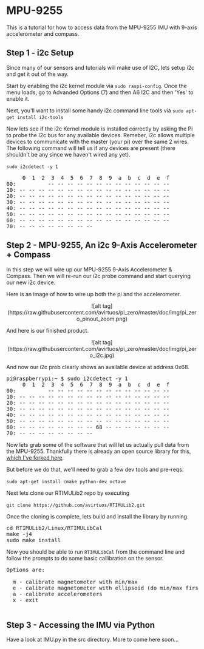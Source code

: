 # MPU-9255
This is a tutorial for how to access data from the MPU-9255 IMU with 9-axis accelerometer and compass.

## Step 1 - i2c Setup

Since many of our sensors and tutorials will make use of I2C, lets setup i2c and get it out of the way.

Start by enabling the i2c kernel module via `sudo raspi-config`. Once the menu loads, go to Advanded Options (7) and then A6 I2C and then 'Yes' to enable it.

Next, you'll want to install some handy i2c command line tools via `sudo apt-get install i2c-tools`

Now lets see if the i2c Kernel module is installed correctly by asking the Pi to probe the I2c bus for any available devices. Remeber, i2c allows multiple devices to communicate with the master (your pi) over the same 2 wires. The following command will tell us if any devices are present (there shouldn't be any since we haven't wired any yet).

`sudo i2cdetect -y 1`

<pre>
     0  1  2  3  4  5  6  7  8  9  a  b  c  d  e  f
00:          -- -- -- -- -- -- -- -- -- -- -- -- --
10: -- -- -- -- -- -- -- -- -- -- -- -- -- -- -- --
20: -- -- -- -- -- -- -- -- -- -- -- -- -- -- -- --
30: -- -- -- -- -- -- -- -- -- -- -- -- -- -- -- --
40: -- -- -- -- -- -- -- -- -- -- -- -- -- -- -- --
50: -- -- -- -- -- -- -- -- -- -- -- -- -- -- -- --
60: -- -- -- -- -- -- -- -- -- -- -- -- -- -- -- --
70: -- -- -- -- -- -- -- --
</pre>


## Step 2 - MPU-9255, An i2c 9-Axis Accelerometer + Compass

In this step we will wire up our MPU-9255 9-Axis Accelerometer & Compass. Then we will re-run our i2c probe command and start querying our new i2c device.

Here is an image of how to wire up both the pi and the accelerometer.

<center>![alt tag](https://raw.githubusercontent.com/avirtuos/pi_zero/master/doc/img/pi_zero_pinout_zoom.png)</center>

And here is our finished product.

<center>![alt tag](https://raw.githubusercontent.com/avirtuos/pi_zero/master/doc/img/pi_zero_i2c.jpg)</center>

And now our i2c prob clearly shows an available device at address 0x68.

<pre>
pi@raspberrypi:~ $ sudo i2cdetect -y 1
     0  1  2  3  4  5  6  7  8  9  a  b  c  d  e  f
00:          -- -- -- -- -- -- -- -- -- -- -- -- --
10: -- -- -- -- -- -- -- -- -- -- -- -- -- -- -- --
20: -- -- -- -- -- -- -- -- -- -- -- -- -- -- -- --
30: -- -- -- -- -- -- -- -- -- -- -- -- -- -- -- --
40: -- -- -- -- -- -- -- -- -- -- -- -- -- -- -- --
50: -- -- -- -- -- -- -- -- -- -- -- -- -- -- -- --
60: -- -- -- -- -- -- -- -- 68 -- -- -- -- -- -- --
70: -- -- -- -- -- -- -- --
</pre>

Now lets grab some of the software that will let us actually pull data from the MPU-9255. Thankfully there is already an open source library for this, <a href='https://github.com/avirtuos/RTIMULib2.git'>which I've forked here</a>.

But before we do that, we'll need to grab a few dev tools and pre-reqs.

`sudo apt-get install cmake python-dev octave`

Next lets clone our RTIMULib2 repo by executing

`git clone https://github.com/avirtuos/RTIMULib2.git`

Once the cloning is complete, lets build and install the library by running.

<pre>
cd RTIMULib2/Linux/RTIMULibCal
make -j4
sudo make install
</pre>

Now you should be able to run `RTIMULibCal` from the command line and follow the prompts to do some basic callibration on the sensor.

<pre>
Options are:

  m - calibrate magnetometer with min/max
  e - calibrate magnetometer with ellipsoid (do min/max first)
  a - calibrate accelerometers
  x - exit
 </pre>

## Step 3 - Accessing the IMU via Python

Have a look at IMU.py in the src directory. More to come here soon...
